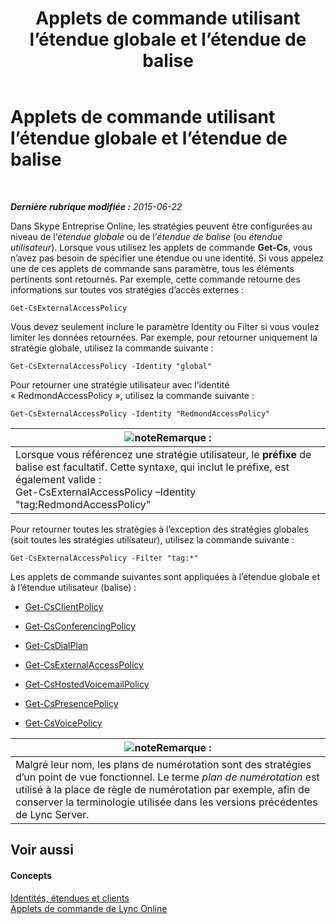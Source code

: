 ﻿---
title: Applets de commande utilisant l’étendue globale et l’étendue de balise
TOCTitle: Applets de commande utilisant l’étendue globale et l’étendue de balise
ms:assetid: 1e2bc055-8a72-425e-967b-e253add7018c
ms:mtpsurl: https://technet.microsoft.com/fr-fr/library/Dn362774(v=OCS.15)
ms:contentKeyID: 56269569
ms.date: 06/01/2017
mtps_version: v=OCS.15
ms.translationtype: HT
---

# Applets de commande utilisant l’étendue globale et l’étendue de balise

 

_**Dernière rubrique modifiée :** 2015-06-22_

Dans Skype Entreprise Online, les stratégies peuvent être configurées au niveau de l’*étendue globale* ou de l’*étendue de balise* (ou *étendue utilisateur*). Lorsque vous utilisez les applets de commande **Get-Cs**, vous n’avez pas besoin de spécifier une étendue ou une identité. Si vous appelez une de ces applets de commande sans paramètre, tous les éléments pertinents sont retournés. Par exemple, cette commande retourne des informations sur toutes vos stratégies d’accès externes :

    Get-CsExternalAccessPolicy

Vous devez seulement inclure le paramètre Identity ou Filter si vous voulez limiter les données retournées. Par exemple, pour retourner uniquement la stratégie globale, utilisez la commande suivante :

    Get-CsExternalAccessPolicy -Identity "global"

Pour retourner une stratégie utilisateur avec l’identité « RedmondAccessPolicy », utilisez la commande suivante :

    Get-CsExternalAccessPolicy -Identity "RedmondAccessPolicy"

<table>
<thead>
<tr class="header">
<th><img src="images/Gg398920.note(OCS.15).gif" title="note" alt="note" />Remarque :</th>
</tr>
</thead>
<tbody>
<tr class="odd">
<td>Lorsque vous référencez une stratégie utilisateur, le <strong>préfixe</strong> de balise est facultatif. Cette syntaxe, qui inclut le préfixe, est également valide :<br />
Get-CsExternalAccessPolicy –Identity &quot;tag:RedmondAccessPolicy&quot;</td>
</tr>
</tbody>
</table>


Pour retourner toutes les stratégies à l’exception des stratégies globales (soit toutes les stratégies utilisateur), utilisez la commande suivante :

    Get-CsExternalAccessPolicy -Filter "tag:*"

Les applets de commande suivantes sont appliquées à l’étendue globale et à l’étendue utilisateur (balise) :

  - [Get-CsClientPolicy](https://docs.microsoft.com/en-us/powershell/module/skype/Get-CsClientPolicy)

  - [Get-CsConferencingPolicy](get-csconferencingpolicy.md)

  - [Get-CsDialPlan](get-csdialplan.md)

  - [Get-CsExternalAccessPolicy](get-csexternalaccesspolicy.md)

  - [Get-CsHostedVoicemailPolicy](get-cshostedvoicemailpolicy.md)

  - [Get-CsPresencePolicy](get-cspresencepolicy.md)

  - [Get-CsVoicePolicy](get-csvoicepolicy.md)

<table>
<thead>
<tr class="header">
<th><img src="images/Gg398920.note(OCS.15).gif" title="note" alt="note" />Remarque :</th>
</tr>
</thead>
<tbody>
<tr class="odd">
<td>Malgré leur nom, les plans de numérotation sont des stratégies d’un point de vue fonctionnel. Le terme <em>plan de numérotation</em> est utilisé à la place de règle de numérotation par exemple, afin de conserver la terminologie utilisée dans les versions précédentes de Lync Server.</td>
</tr>
</tbody>
</table>


## Voir aussi

#### Concepts

[Identités, étendues et clients](identities-scopes-and-tenants-in-skype-for-business-online.md)  
[Applets de commande de Lync Online](the-skype-for-business-online-cmdlets.md)

